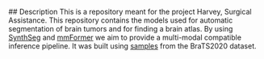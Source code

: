 ## Description
This is a repository meant for the project Harvey, Surgical Assistance. This repository contains the models used for automatic segmentation of brain tumors and for finding a brain atlas. By using [SynthSeg](https://github.com/BBillot/SynthSeg) and [mmFormer](https://arxiv.org/abs/2206.02425) we aim to provide a multi-modal compatible inference pipeline. It was built using [samples](https://drive.google.com/drive/folders/1JtFxDnNIxH9abob2lcpDsHhiVKEPohKh?usp=share_link) from the BraTS2020 dataset.